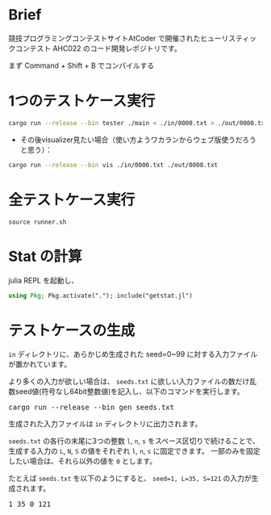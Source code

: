 # Brief
競技プログラミングコンテストサイトAtCoder で開催されたヒューリスティックコンテスト AHC022 のコード開発レポジトリです。

まず Command + Shift + B でコンパイルする

# 1つのテストケース実行
```zsh
cargo run --release --bin tester ./main < ./in/0000.txt > ./out/0000.txt 2> ./err/0000.txt
```

- その後visualizer見たい場合（使い方ようワカランからウェブ版使うだろうと思う）：
```zsh
cargo run --release --bin vis ./in/0000.txt ./out/0000.txt
```

# 全テストケース実行
```
source runner.sh
```

# Stat の計算
julia REPL を起動し、
```julia
using Pkg; Pkg.activate("."); include("getstat.jl")
```

# テストケースの生成
<p><code>in</code> ディレクトリに、あらかじめ生成された seed=0~99 に対する入力ファイルが置かれています。</p>
<p>より多くの入力が欲しい場合は、 <code>seeds.txt</code> に欲しい入力ファイルの数だけ乱数seed値(符号なし64bit整数値)を記入し、以下のコマンドを実行します。</p>
<pre>
cargo run --release --bin gen seeds.txt
</pre>
<p>生成された入力ファイルは <code>in</code> ディレクトリに出力されます。</p>

<p><code>seeds.txt</code> の各行の末尾に3つの整数 <code>l</code>, <code>n</code>, <code>s</code> をスペース区切りで続けることで、生成する入力の <code>L</code>, <code>N</code>, <code>S</code> の値をそれぞれ <code>l</code>, <code>n</code>, <code>s</code> に固定できます。  
一部のみを固定したい場合は、それら以外の値を <code>0</code> とします。</p>
<p>たとえば <code>seeds.txt</code> を以下のようにすると、 <code>seed=1, L=35, S=121</code> の入力が生成されます。</p>
<pre>
1 35 0 121
</pre>
